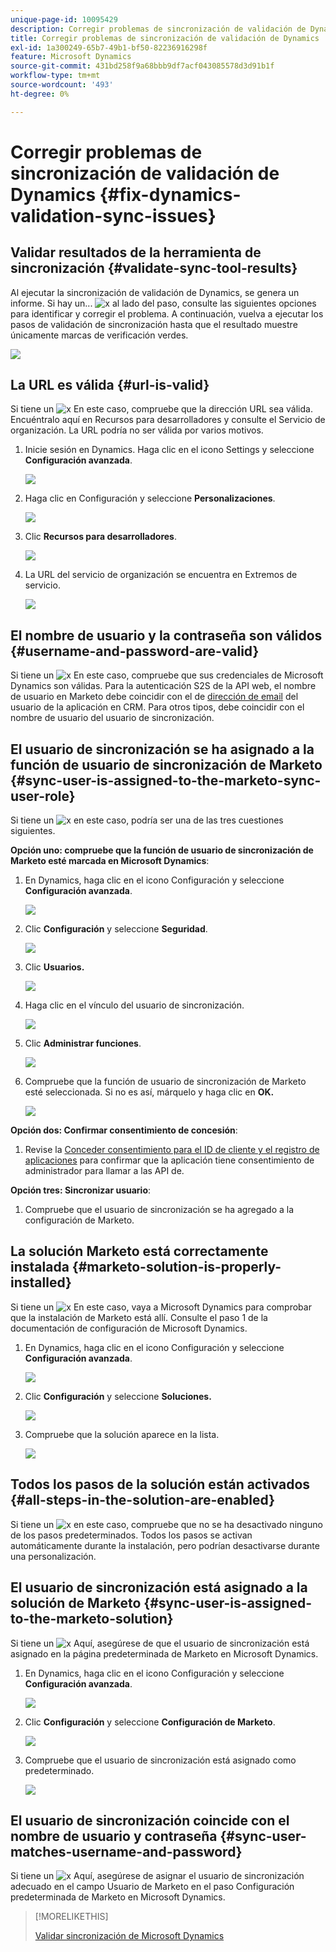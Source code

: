 ```yaml
---
unique-page-id: 10095429
description: Corregir problemas de sincronización de validación de Dynamics - Documentos de Marketo - Documentación del producto
title: Corregir problemas de sincronización de validación de Dynamics
exl-id: 1a300249-65b7-49b1-bf50-82236916298f
feature: Microsoft Dynamics
source-git-commit: 431bd258f9a68bbb9df7acf043085578d3d91b1f
workflow-type: tm+mt
source-wordcount: '493'
ht-degree: 0%

---
```


# Corregir problemas de sincronización de validación de Dynamics {#fix-dynamics-validation-sync-issues}

## Validar resultados de la herramienta de sincronización {#validate-sync-tool-results}

Al ejecutar la sincronización de validación de Dynamics, se genera un informe. Si hay un... ![x](assets/delete.png) al lado del paso, consulte las siguientes opciones para identificar y corregir el problema. A continuación, vuelva a ejecutar los pasos de validación de sincronización hasta que el resultado muestre únicamente marcas de verificación verdes.

![](assets/image2015-9-22-15-3a58-3a12.png)

## La URL es válida {#url-is-valid}

Si tiene un ![x](assets/delete.png) En este caso, compruebe que la dirección URL sea válida. Encuéntralo aquí en Recursos para desarrolladores y consulte el Servicio de organización. La URL podría no ser válida por varios motivos.

1. Inicie sesión en Dynamics. Haga clic en el icono Settings y seleccione **Configuración avanzada**.

   ![](assets/one.png)

1. Haga clic en Configuración y seleccione **Personalizaciones**.

   ![](assets/two.png)

1. Clic **Recursos para desarrolladores**.

   ![](assets/three.png)

1. La URL del servicio de organización se encuentra en Extremos de servicio.

   ![](assets/four.png)

## El nombre de usuario y la contraseña son válidos {#username-and-password-are-valid}

Si tiene un ![x](assets/delete.png) En este caso, compruebe que sus credenciales de Microsoft Dynamics son válidas. Para la autenticación S2S de la API web, el nombre de usuario en Marketo debe coincidir con el de [dirección de email](https://docs.microsoft.com/en-us/power-platform/admin/manage-application-users#view-or-edit-the-details-of-an-application-user) del usuario de la aplicación en CRM. Para otros tipos, debe coincidir con el nombre de usuario del usuario de sincronización.

## El usuario de sincronización se ha asignado a la función de usuario de sincronización de Marketo {#sync-user-is-assigned-to-the-marketo-sync-user-role}

Si tiene un ![x](assets/delete.png) en este caso, podría ser una de las tres cuestiones siguientes.

**Opción uno: compruebe que la función de usuario de sincronización de Marketo esté marcada en Microsoft Dynamics**:

1. En Dynamics, haga clic en el icono Configuración y seleccione **Configuración avanzada**.

   ![](assets/one.png)

1. Clic **Configuración** y seleccione **Seguridad**.

   ![](assets/six.png)

1. Clic **Usuarios.**

   ![](assets/image2015-9-24-9-3a47-3a25.png)

1. Haga clic en el vínculo del usuario de sincronización.

   ![](assets/seven.png)

1. Clic **Administrar funciones**.

   ![](assets/eight.png)

1. Compruebe que la función de usuario de sincronización de Marketo esté seleccionada. Si no es así, márquelo y haga clic en **OK.**

   ![](assets/image2015-9-24-9-3a59-3a21.png)

**Opción dos: Confirmar consentimiento de concesión**:

1. Revise la [Conceder consentimiento para el ID de cliente y el registro de aplicaciones](/help/marketo/product-docs/crm-sync/microsoft-dynamics-sync/sync-setup/grant-consent-for-client-id-and-app-registration.md) para confirmar que la aplicación tiene consentimiento de administrador para llamar a las API de.

**Opción tres: Sincronizar usuario**:

1. Compruebe que el usuario de sincronización se ha agregado a la configuración de Marketo.

## La solución Marketo está correctamente instalada {#marketo-solution-is-properly-installed}

Si tiene un ![x](assets/delete.png) En este caso, vaya a Microsoft Dynamics para comprobar que la instalación de Marketo está allí. Consulte el paso 1 de la documentación de configuración de Microsoft Dynamics.

1. En Dynamics, haga clic en el icono Configuración y seleccione **Configuración avanzada**.

   ![](assets/one.png)

1. Clic **Configuración** y seleccione **Soluciones.**

   ![](assets/eleven.png)

1. Compruebe que la solución aparece en la lista.

   ![](assets/twelve.png)

## Todos los pasos de la solución están activados {#all-steps-in-the-solution-are-enabled}

Si tiene un ![x](assets/delete.png) en este caso, compruebe que no se ha desactivado ninguno de los pasos predeterminados. Todos los pasos se activan automáticamente durante la instalación, pero podrían desactivarse durante una personalización.

## El usuario de sincronización está asignado a la solución de Marketo {#sync-user-is-assigned-to-the-marketo-solution}

Si tiene un ![x](assets/delete.png) Aquí, asegúrese de que el usuario de sincronización está asignado en la página predeterminada de Marketo en Microsoft Dynamics.

1. En Dynamics, haga clic en el icono Configuración y seleccione **Configuración avanzada**.

   ![](assets/one.png)

1. Clic **Configuración** y seleccione **Configuración de Marketo**.

   ![](assets/thirteen.png)

1. Compruebe que el usuario de sincronización está asignado como predeterminado.

   ![](assets/fourteen.png)

## El usuario de sincronización coincide con el nombre de usuario y contraseña {#sync-user-matches-username-and-password}

Si tiene un ![x](assets/delete.png) Aquí, asegúrese de asignar el usuario de sincronización adecuado en el campo Usuario de Marketo en el paso Configuración predeterminada de Marketo en Microsoft Dynamics.

>[!MORELIKETHIS]
>
>[Validar sincronización de Microsoft Dynamics](/help/marketo/product-docs/crm-sync/microsoft-dynamics-sync/sync-setup/validate-microsoft-dynamics-sync.md)

